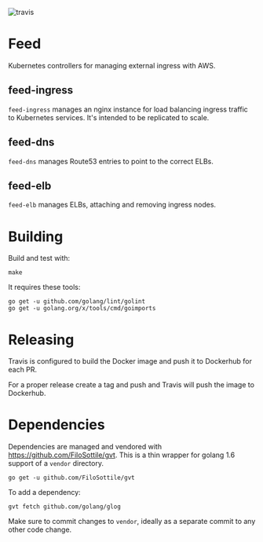 ![travis](https://travis-ci.org/sky-uk/feed.svg?branch=master)

# Feed

Kubernetes controllers for managing external ingress with AWS.

## feed-ingress

`feed-ingress` manages an nginx instance for load balancing ingress traffic to Kubernetes services.
It's intended to be replicated to scale.

## feed-dns

`feed-dns` manages Route53 entries to point to the correct ELBs.

## feed-elb

`feed-elb` manages ELBs, attaching and removing ingress nodes.

# Building

Build and test with:

    make
    
It requires these tools:

    go get -u github.com/golang/lint/golint
    go get -u golang.org/x/tools/cmd/goimports
    
# Releasing

Travis is configured to build the Docker image and push it to Dockerhub for each PR.

For a proper release create a tag and push and Travis will push the image to Dockerhub.

# Dependencies

Dependencies are managed and vendored with https://github.com/FiloSottile/gvt. This is a thin wrapper
for golang 1.6 support of a `vendor` directory.

    go get -u github.com/FiloSottile/gvt

To add a dependency:

    gvt fetch github.com/golang/glog

Make sure to commit changes to `vendor`, ideally as a separate commit to any other code change.

